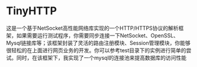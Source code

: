 # TinyHTTP
这是一个基于NetSocket高性能网络库实现的一个HTTP/HTTPS协议的解析框架，如果需要运行测试程序，你需要同步连接一下NetSocket、OpenSSL、Mysql链接库等；该框架封装了灵活的路由注册模块、Session管理模块，你能够很轻松的在上面进行网页业务的开发。你可以参考test目录下的实例进行简单的尝试。同时，在该框架下，我实现了一个mysql的连接池来提高数据库的访问性能
